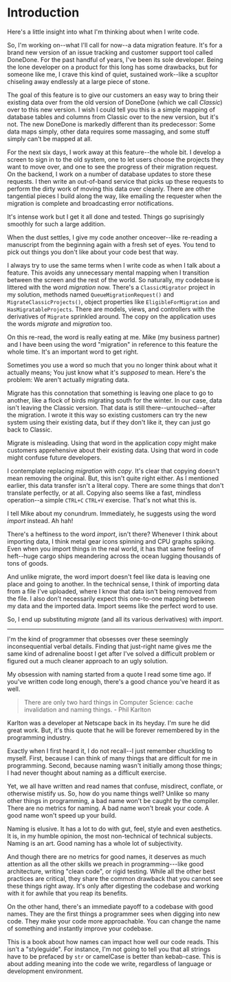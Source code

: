 # Introduction

Here's a little insight into what I'm thinking about when I write code.

So, I'm working on--what I'll call for now--a data migration feature. It's for a brand new version of an issue tracking and customer support tool called DoneDone. For the past handful of years, I've been its sole developer. Being the lone developer on a product for this long has some drawbacks, but for someone like me, I crave this kind of quiet, sustained work--like a scupltor chiseling away endlessly at a large piece of stone. 

The goal of this feature is to give our customers an easy way to bring their existing data over from the old version of DoneDone (which we call _Classic_) over to this new version. I wish I could tell you this is a simple mapping of database tables and columns from Classic over to the new version, but it's not. The new DoneDone is markedly different than its predecessor: Some data maps simply, other data requires some massaging, and some stuff simply can't be mapped at all.

For the next six days, I work away at this feature--the whole bit. I develop a screen to sign in to the old system, one to let users choose the projects they want to move over, and one to see the progress of their migration request. On the backend, I work on a number of database updates to store these requests. I then write an out-of-band service that picks up these requests to perform the dirty work of moving this data over cleanly. There are other tangential pieces I build along the way, like emailing the requester when the migration is complete and broadcasting error notifications.

It's intense work but I get it all done and tested. Things go suprisingly smoothly for such a large addition.

When the dust settles, I give my code another onceover--like re-reading a manuscript from the beginning again with a fresh set of eyes. You tend to pick out things you don't like about your code best that way.

I always try to use the same terms when I write code as when I talk about a feature. This avoids any unnecessary mental mapping when I transition between the screen and the rest of the world. So naturally, my codebase is littered with the word _migration_ now. There's a `ClassicMigrator` project in my solution, methods named `QueueMigrationRequest()` and `MigrateClassicProjects()`, object properties like `EligibleForMigration` and `HasMigratableProjects`. There are models, views, and controllers with the derivatives of `Migrate` sprinkled around. The copy on the application uses the words _migrate_ and _migration_ too.

On this re-read, the word is really eating at me. Mike (my business partner) and I have been using the word "migration" in reference to this feature the whole time. It's an important word to get right. 

Sometimes you use a word so much that you no longer think about what it actually means; You just know what it's _supposed_ to mean. Here's the problem: We aren't actually migrating data. 

Migrate has this connotation that something is leaving one place to go to another, like a flock of birds migrating south for the winter. In our case, data isn't leaving the Classic version. That data is still there--untouched--after the migration. I wrote it this way so existing customers can try the new system using their existing data, but if they don't like it, they can just go back to Classic.

Migrate is misleading. Using that word in the application copy might make customers apprehensive about their existing data. Using that word in code might confuse future developers.

I contemplate replacing _migration_ with _copy_. It's clear that copying doesn't mean removing the original. But, this isn't quite right either. As I mentioned earlier, this data transfer isn't a literal copy. There are some things that don't translate perfectly, or at all. Copying also seems like a fast, mindless operation--a simple `CTRL+C` `CTRL+V` exercise. That's not what this is.

I tell Mike about my conundrum. Immediately, he suggests using the word _import_ instead. Ah hah!

There's a heftiness to the word _import_, isn't there? Whenever I think about importing data, I think metal gear icons spinning and CPU graphs spiking. Even when you import things in the real world, it has that same feeling of heft--huge cargo ships meandering across the ocean lugging thousands of tons of goods.

And unlike migrate, the word import doesn't feel like data is leaving one place and going to another. In the technical sense, I think of importing data from a file I've uploaded, where I know that data isn't being removed from the file. I also don't necessarily expect this one-to-one mapping between my data and the imported data. Import seems like the perfect word to use.

So, I end up substituting _migrate_ (and all its various derivatives) with _import_.

* * *

I'm the kind of programmer that obsesses over these seemingly inconsequential verbal details. Finding that just-right name gives me the same kind of adrenaline boost I get after I've solved a difficult problem or figured out a much cleaner approach to an ugly solution. 

My obsession with naming started from a quote I read some time ago. If you've written code long enough, there's a good chance you've heard it as well.

> There are only two hard things in Computer Science: cache invalidation and naming things. - Phil Karlton

Karlton was a developer at Netscape back in its heyday. I'm sure he did great work. But, it's this quote that he will be forever remembered by in the programming industry.

Exactly when I first heard it, I do not recall--I just remember chuckling to myself. First, because I can think of many things that are difficult for me in programming. Second, because naming wasn't initially among those things; I had never thought about naming as a difficult exercise.

Yet, we all have written and read names that confuse, misdirect, conflate, or otherwise mistify us. So, how do you name things well? Unlike so many other things in programming, a bad name won't be caught by the compiler. There are no metrics for naming. A bad name won't break your code. A good name won't speed up your build.

Naming is elusive. It has a lot to do with gut, feel, style and even aesthetics. It is, in my humble opinion, the most non-technical of technical subjects. Naming is an art. Good naming has a whole lot of subjectivity.

And though there are no metrics for good names, it deserves as much attention as all the other skills we preach in programming---like good architecture, writing "clean code", or rigid testing. While all the other best practices are critical, they share the common drawback that you cannot see these things right away. It's only after digesting the codebase and working with it for awhile that you reap its benefits. 

On the other hand, there's an immediate payoff to a codebase with good names. They are the first things a programmer sees when digging into new code. They make your code more approachable. You can change the name of something and instantly improve your codebase.

This is a book about how names can impact how well our code reads. This isn't a "styleguide". For instance, I'm not going to tell you that all strings have to be prefaced by `str` or camelCase is better than kebab-case. This is about adding meaning into the code we write, regardless of language or development environment.
